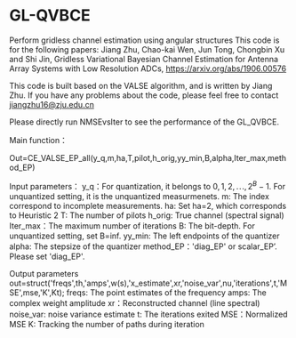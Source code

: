 # GL-QVBCE
Perform gridless channel estimation using angular structures
This code is for the following papers:
Jiang Zhu, Chao-kai Wen, Jun Tong, Chongbin Xu and Shi Jin, 
Gridless Variational Bayesian Channel Estimation for Antenna Array Systems with Low Resolution ADCs,
https://arxiv.org/abs/1906.00576

This code is built based on the VALSE algorithm, and is written by Jiang Zhu. If you have any problems about the code, please feel free to contact jiangzhu16@zju.edu.cn


Please directly run NMSEvsIter to see the performance of the GL_QVBCE. 


Main function：

Out=CE_VALSE_EP_all(y_q,m,ha,T,pilot,h_orig,yy_min,B,alpha,Iter_max,method_EP)

Input parameters：
y_q：For quantization, it belongs to $0,1,2,\cdots,2^B-1$. For unquantized setting, it is the unquantized measurmenets.
m: The index correspond to incomplete measurements. 
ha: Set ha=2, which corresponds to Heuristic 2
T: The number of pilots
h_orig: True channel (spectral signal)
Iter_max：The maximum number of iterations
B: The bit-depth. For unquantized setting, set B=inf.
yy_min: The left endpoints of the quantizer
alpha: The stepsize of the quantizer
method_EP：'diag_EP' or scalar_EP’. Please set 'diag_EP'.

Output parameters
out=struct('freqs',th,'amps',w(s),'x_estimate',xr,'noise_var',nu,'iterations',t,'MSE',mse,'K',Kt);
freqs: The point estimates of the frequency
amps: The complex weight amplitude
xr：Reconstructed channel (line spectral)
noise_var: noise variance estimate
t: The iterations exited 
MSE：Normalized MSE
K: Tracking the number of paths during iteration
